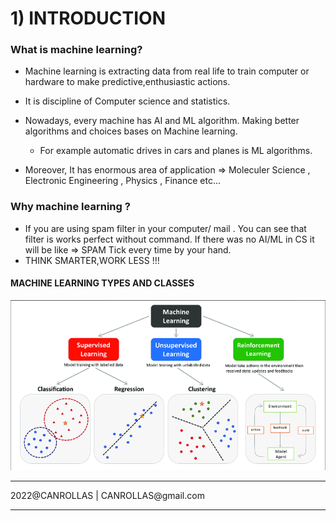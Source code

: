 # 1) INTRODUCTION

### What is machine learning?

- Machine learning is extracting data from real life to train computer or hardware to make predictive,enthusiastic
  actions.
- It is discipline of Computer science and statistics.
- Nowadays, every machine has AI and ML algorithm. Making better algorithms and choices bases on Machine learning.

    - For example automatic drives in cars and planes is ML algorithms.
- Moreover, It has enormous area of application => Moleculer Science , Electronic Engineering , Physics , Finance etc...

### Why machine learning ?

- If you are using spam filter in your computer/ mail . You can see that filter is works perfect without command. If
  there was no AI/ML in CS it will be like => SPAM Tick every time by your hand.
- THINK SMARTER,WORK LESS !!!

#### MACHINE LEARNING TYPES AND CLASSES

<img src="class.png">

<br>

<hr>
2022@CANROLLAS | CANROLLAS@gmail.com
<hr>
